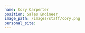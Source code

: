 ```yaml
---
name: Cory Carpenter
position: Sales Engineer
image_path: /images/staff/cory.png
personal_site: 
---
```

